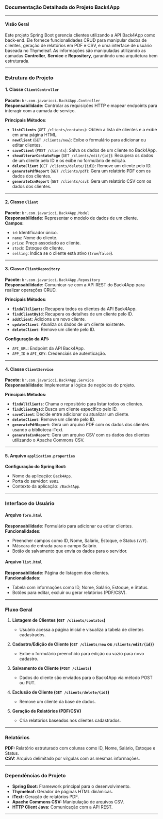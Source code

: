 ### Documentação Detalhada do Projeto Back4App

---

#### Visão Geral
Este projeto Spring Boot gerencia clientes utilizando a API Back4App como back-end. Ele fornece funcionalidades CRUD para manipular dados de clientes, geração de relatórios em PDF e CSV, e uma interface de usuário baseada no Thymeleaf. As informações são manipuladas utilizando as camadas **Controller**, **Service** e **Repository**, garantindo uma arquitetura bem estruturada.

---

### Estrutura do Projeto

#### 1. **Classe `ClientController`**
**Pacote:** `br.com.javaricci.Back4App.Controller`  
**Responsabilidade:** Controlar as requisições HTTP e mapear endpoints para interagir com a camada de serviço.

**Principais Métodos:**
- **`listClients`** (`GET /clients/contatos`): Obtém a lista de clientes e a exibe em uma página HTML.
- **`newClient`** (`GET /clients/new`): Exibe o formulário para adicionar ou editar clientes.
- **`saveClient`** (`POST /clients`): Salva os dados de um cliente no Back4App.
- **`showAlterarContatoPage`** (`GET /clients/edit/{id}`): Recupera os dados de um cliente pelo ID e os exibe no formulário de edição.
- **`deleteClient`** (`GET /clients/delete/{id}`): Remove um cliente pelo ID.
- **`generatePdfReport`** (`GET /clients/pdf`): Gera um relatório PDF com os dados dos clientes.
- **`generateCsvReport`** (`GET /clients/csv`): Gera um relatório CSV com os dados dos clientes.

---

#### 2. **Classe `Client`**
**Pacote:** `br.com.javaricci.Back4App.Model`  
**Responsabilidade:** Representar o modelo de dados de um cliente.  
**Campos:**  
- `id`: Identificador único.  
- `name`: Nome do cliente.  
- `price`: Preço associado ao cliente.  
- `stock`: Estoque do cliente.  
- `selling`: Indica se o cliente está ativo (`true`/`false`).

---

#### 3. **Classe `ClientRepository`**
**Pacote:** `br.com.javaricci.Back4App.Repository`  
**Responsabilidade:** Comunicar-se com a API REST do Back4App para realizar operações CRUD.

**Principais Métodos:**
- **`findAllClients`**: Recupera todos os clientes da API Back4App.  
- **`findClientById`**: Recupera os detalhes de um cliente pelo ID.  
- **`addClient`**: Adiciona um novo cliente.  
- **`updateClient`**: Atualiza os dados de um cliente existente.  
- **`deleteClient`**: Remove um cliente pelo ID.

**Configuração da API:**
- `API_URL`: Endpoint da API Back4App.  
- `APP_ID` e `API_KEY`: Credenciais de autenticação.

---

#### 4. **Classe `ClientService`**
**Pacote:** `br.com.javaricci.Back4App.Service`  
**Responsabilidade:** Implementar a lógica de negócios do projeto.

**Principais Métodos:**
- **`findAllClients`**: Chama o repositório para listar todos os clientes.  
- **`findClientById`**: Busca um cliente específico pelo ID.  
- **`saveClient`**: Decide entre adicionar ou atualizar um cliente.  
- **`deleteClient`**: Remove um cliente pelo ID.  
- **`generatePdfReport`**: Gera um arquivo PDF com os dados dos clientes usando a biblioteca iText.  
- **`generateCsvReport`**: Gera um arquivo CSV com os dados dos clientes utilizando o Apache Commons CSV.

---

#### 5. **Arquivo `application.properties`**
**Configuração do Spring Boot:**
- Nome da aplicação: `Back4App`.
- Porta do servidor: `8081`.
- Contexto da aplicação: `/Back4App`.

---

### Interface do Usuário

#### Arquivo `form.html`
**Responsabilidade:** Formulário para adicionar ou editar clientes.  
**Funcionalidades:**  
- Preencher campos como ID, Nome, Salário, Estoque, e Status (`V/F`).  
- Máscara de entrada para o campo Salário.  
- Botão de salvamento que envia os dados para o servidor.

#### Arquivo `list.html`
**Responsabilidade:** Página de listagem dos clientes.  
**Funcionalidades:**  
- Tabela com informações como ID, Nome, Salário, Estoque, e Status.  
- Botões para editar, excluir ou gerar relatórios (PDF/CSV).

---

### Fluxo Geral

1. **Listagem de Clientes (`GET /clients/contatos`)**  
   - Usuário acessa a página inicial e visualiza a tabela de clientes cadastrados.

2. **Cadastro/Edição de Cliente (`GET /clients/new` ou `/clients/edit/{id}`)**  
   - Exibe o formulário preenchido para edição ou vazio para novo cadastro.

3. **Salvamento de Cliente (`POST /clients`)**  
   - Dados do cliente são enviados para o Back4App via método POST ou PUT.

4. **Exclusão de Cliente (`GET /clients/delete/{id}`)**  
   - Remove um cliente da base de dados.

5. **Geração de Relatórios (PDF/CSV)**  
   - Cria relatórios baseados nos clientes cadastrados.

---

### Relatórios
**PDF:** Relatório estruturado com colunas como ID, Nome, Salário, Estoque e Status.  
**CSV:** Arquivo delimitado por vírgulas com as mesmas informações.

---

### Dependências do Projeto
- **Spring Boot:** Framework principal para o desenvolvimento.  
- **Thymeleaf:** Gerador de páginas HTML dinâmicas.  
- **iText:** Geração de relatórios PDF.  
- **Apache Commons CSV:** Manipulação de arquivos CSV.  
- **HTTP Client Java:** Comunicação com a API REST.  

---
